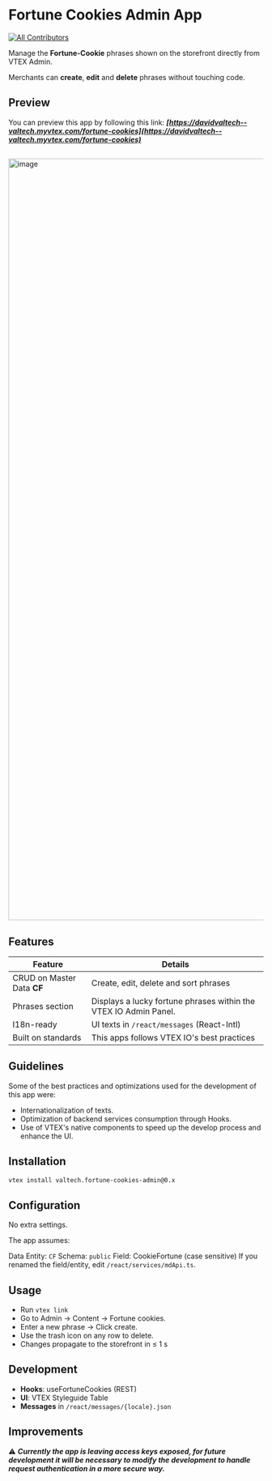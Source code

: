 # Fortune Cookies Admin App

<!-- DOCS-IGNORE:start -->
<!-- ALL-CONTRIBUTORS-BADGE:START - Do not remove or modify this section -->
[![All Contributors](https://img.shields.io/badge/all_contributors-0-orange.svg?style=flat-square)](#contributors-)
<!-- ALL-CONTRIBUTORS-BADGE:END -->
<!-- DOCS-IGNORE:end -->

Manage the **Fortune-Cookie** phrases shown on the storefront directly
from VTEX Admin.

Merchants can **create**, **edit** and **delete** phrases without touching code.


## Preview

You can preview this app by following this link: ***[https://davidvaltech--valtech.myvtex.com/fortune-cookies](https://davidvaltech--valtech.myvtex.com/fortune-cookies)***

##

<img width="1505" alt="image" src="https://github.com/user-attachments/assets/7d81aca1-4591-42bb-b412-e61ea72c55be" />

##

## Features

| Feature | Details |
| ------- | ------- |
| CRUD on Master Data **CF** | Create, edit, delete and sort phrases |
| Phrases section | Displays a lucky fortune phrases within the VTEX IO Admin Panel. |
| I18n-ready | UI texts in `/react/messages` (React-Intl) |
| Built on standards | This apps follows VTEX IO's best practices |


## Guidelines

Some of the best practices and optimizations used for the development of this app were:

- Internationalization of texts.
- Optimization of backend services consumption through Hooks.
- Use of VTEX's native components to speed up the develop process and enhance the UI.

## Installation

```bash
vtex install valtech.fortune-cookies-admin@0.x
```

## Configuration 

No extra settings.

The app assumes:

Data Entity: ```CF```
Schema: ```public```
Field: CookieFortune (case sensitive)
If you renamed the field/entity, edit ```/react/services/mdApi.ts```.

## Usage

- Run ```vtex link```
- Go to Admin → Content → Fortune cookies.
- Enter a new phrase → Click create.
- Use the trash icon on any row to delete.
- Changes propagate to the storefront in ≤ 1 s

## Development

- **Hooks**: useFortuneCookies (REST)
- **UI**: VTEX Styleguide Table
- **Messages** in ```/react/messages/{locale}.json```

## Improvements

⚠️ ***Currently the app is leaving access keys exposed, for future development it will be necessary to modify the development to handle request authentication in a more secure way.***
